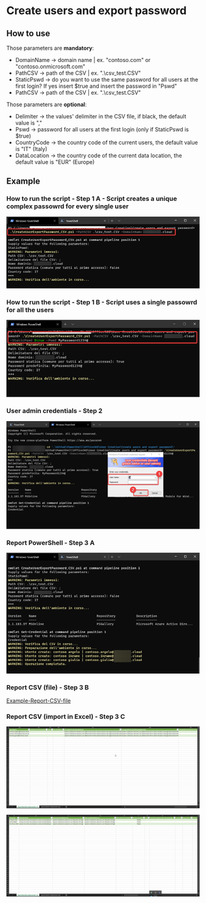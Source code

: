 # Create users and export password


## How to use

Those parameters are <b>mandatory</b>:
* DomainName -> domain name | ex. "contoso.com" or "contoso.onmicrosoft.com"
* PathCSV -> path of the CSV | ex. ".\csv_test.CSV"
* StaticPswd -> do you want to use the same password for all users at the first login? If yes insert $true and insert the password in "Pswd"
* PathCSV -> path of the CSV | ex. ".\csv_test.CSV"

Those parameters are <b>optional</b>:
* Delimiter -> the values' delimiter in the CSV file, if black, the default value is ","
* Pswd -> password for all users at the first login (only if StaticPswd is $true)
* CountryCode -> the country code of the current users, the default value is "IT" (Italy)
* DataLocation -> the country code of the current data location, the default value is "EUR" (Europe)


## Example

### How to run the script - Step 1 A - Script creates a unique complex passowrd for every single user
![How-to-run-the-script](https://raw.githubusercontent.com/AngelusGi/PowerShell/master/Office365/User%20Creation/Create%20users%20and%20export%20password/Screenshot/step1_autogenerate_pswd.png)

### How to run the script - Step 1 B - Script uses a single passowrd for all the users
![How-to-run-the-script](https://raw.githubusercontent.com/AngelusGi/PowerShell/master/Office365/User%20Creation/Create%20users%20and%20export%20password/Screenshot/step1_static_pswd.png)

### User admin credentials - Step 2
![User-admin-credentials](https://raw.githubusercontent.com/AngelusGi/PowerShell/master/Office365/User%20Creation/Create%20users%20and%20export%20password/Screenshot/step2_auth.png)

### Report PowerShell - Step 3 A
![Report-PowerShell](https://raw.githubusercontent.com/AngelusGi/PowerShell/master/Office365/User%20Creation/Create%20users%20and%20export%20password/Screenshot/step3.png)

### Report CSV (file) - Step 3 B
[Example-Report-CSV-file](https://github.com/AngelusGi/PowerShell/blob/master/Office365/User%20Creation/Create%20users%20and%20export%20password/ReportUtentiCorrettamenteCreati.csv)

### Report CSV (import in Excel) - Step 3 C
![Example-Report-Excel-1](https://raw.githubusercontent.com/AngelusGi/PowerShell/master/Office365/User%20Creation/Create%20users%20and%20export%20password/Screenshot/Report-Excel-1.png)

![Example-Report-Excel-2](https://raw.githubusercontent.com/AngelusGi/PowerShell/master/Office365/User%20Creation/Create%20users%20and%20export%20password/Screenshot/Report-Excel-2.png)
